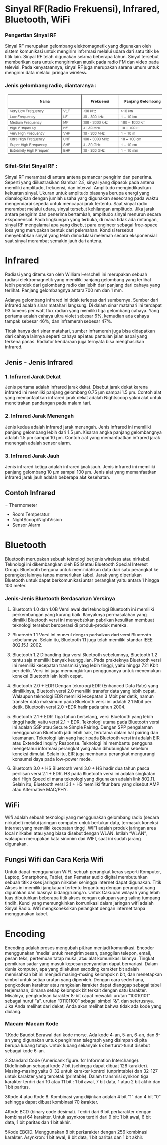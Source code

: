 
# Sinyal RF(Radio Frekuensi), Infrared, Bluetooth, WiFi

### Pengertian Sinyal RF
Sinyal RF merupakan gelombang elektromagnetik yang digunakan oleh sistem komunikasi untuk mengirim informasi melalui udara dari satu titik ke titik lain. Sinyal RF telah digunakan selama beberapa tahun. Sinyal tersebut memberikan cara untuk mengirimkan musik pada radio FM dan video pada televisi. Pada kenyataannya, sinyal RF juga merupakan sarana umum untuk mengirim data melalui jaringan wireless.

### Jenis gelombang radio, diantaranya :
![Image](RF.png)

### Sifat-Sifat Sinyal RF :
  Sinyal RF merambat di antara antena pemancar pengirim dan penerima. Seperti yang diilustrasikan Gambar 2.8, sinyal yang dipasok pada antena memiliki amplitudo, frekuensi, dan interval.
  Amplitudo mengindikasikan kekuatan sinyal. Ukuran untuk amplitudo biasanya berupa energi yang dianalogikan dengan jumlah usaha yang digunakan seseorang pada waktu mengendarai sepeda untuk mencapai jarak tertentu.
  Saat sinyal radio merambat melalui udara, sinyal tersebut kehilangan amplitudo. Jika jarak antara pengirim dan penerima bertambah, amplitudo sinyal menurun secara eksponensial. Pada lingkungan yang terbuka, di mana tidak ada rintangan, sinyal RF mengalamai apa yang disebut para engineer sebagai free-space loss yang merupakan bentuk dari pelemahan. Kondisi tersebut menyebabkan sinyal yang telah dimodulasi melemah secara eksponensial saat sinyal merambat semakin jauh dari antena.


# Infrared
Radiasi yang ditemukan oleh William Herschell ini merupakan sebuah radiasi elektromagnetik yang memiliki panjang gelombang yang terlihat lebih pendek dari gelombang radio dan lebih dari panjang dari cahaya yang terlihat. Panjang gelombangnya antara 700 nm dan 1 mm.

Adanya gelombang infrared ini tidak terlepas dari sumbernya. Sumber dari infrared adalah sinar matahari langsung. Di dalam sinar matahari ini terdapat 93 lumens per watt flux radian yang memiliki tiga gelombang cahaya. Yang pertama adalah cahaya ultra violet sebesar 6%, kemudian ada cahaya tampak sebesar 46%, dan inframerah sebesar 47%.

Tidak hanya dari sinar matahari, sumber inframerah juga bisa didapatkan dari cahaya lainnya seperti cahaya api atau pantulan jalan aspal yang terkena panas. Radiator kendaraan juga ternyata bisa menghasilkan infrared.

## Jenis - Jenis Infrared

### 1. Infrared Jarak Dekat
Jenis pertama adalah infrared jarak dekat. Disebut jarak dekat karena infrared ini memiliki panjang gelombang 0.75 µm sampai 1.5 µm. Contoh alat yang memanfaatkan infrared jarak dekat adalah Nightscoop yakni alat untuk mencitrakan pandangan pada malam hari.

### 2. Infrared Jarak Menengah
Jenis kedua adalah infrared jarak menengah. Jenis infrared ini memiliki panjang gelombang lebih dari 1.5 µm. Kisaran angka panjang gelombangnya adalah 1.5 µm sampai 10 µm. Contoh alat yang memanfaatkan infrared jarak menengah adalah sensor alarm.

### 3. Infrared Jarak Jauh
Jenis infrared ketiga adalah infrared jarak jauh. Jenis infrared ini memiliki panjang gelombang 10 µm sampai 100 µm. Jenis alat yang memanfaatkan infrared jarak jauh adalah beberapa alat kesehatan.

## Contoh Infrared
= Thermometer
- Room Temperatur
- NightScoop/NightVision
- Sensor Alarm


# Bluetooth
Bluetooth merupakan sebuah teknologi berjenis wireless atau nirkabel. Teknologi ini dikembangkan oleh BSIG atau Bluetooth Special Interest Group. Bluetooth berguna untuk memindahkan data dari satu perangkat ke perangkat lainnya tanpa memerlukan kabel. Jarak yang diperlukan Bluetooth untuk dapat berkomunikasi antar perangkat yaitu antara 1 hingga 100 meter.

### Jenis-Jenis Bluetooth Berdasarkan Versinya
1. Bluetooth 1.0 dan 1.0B
Versi awal dari teknologi Bluetooth ini memiliki perkembangan yang kurang baik. Banyaknya permasalahan yang dimiliki Bluetooth versi ini menyebabkan pabrikan kesulitan membuat teknologi tersebut beroperasi di produk-produk mereka.

2. Bluetooth 1.1
Versi ini muncul dengan perbaikan dari versi Bluetooth sebelumnya. Selain itu, Bluetooth 1.1 juga telah memiliki standar IEEE 802.15.1-2002.

3. Bluetooth 1.2
Dibanding tiga versi Bluetooth sebelumnya, Bluetooth 1.2 tentu saja memiliki banyak keunggulan. Pada prakteknya Bluetooth versi ini memiliki kecepatan transmisi yang lebih tinggi, yaitu hingga 721 Kbit per detik. Versi ini juga memungkinkan penggunanya untuk menemukan koneksi Bluetooth lain lebih cepat.

4. Bluetooth 2.0 + EDR
Dengan teknologi EDR (Enhanced Data Rate) yang dimilikinya, Bluetooh versi 2.0 memiliki transfer data yang lebih cepat. Walaupun teknologi EDR memiliki kecepatan 3 Mbit per detik, namun transfer data maksimum pada Bluetooth versi ini adalah 2.1 Mbit per detik. Bluetooth versi 2.0 +EDR hadir pada tahun 2004.

5. Bluetooth 2.1 + EDR
Tiga tahun berselang, versi Bluetooth yang lebih tinggi hadir, yaitu versi 2.1 + EDR. Teknologi utama pada Bluetooth versi ini adalah SSP atau Secure Simple Pairing. Dengan SPP pengalaman menggunakan Bluetooth jadi lebih baik, terutama dalam hal pairing dan keamanan.
Teknologi lain yang hadir pada Bluetooth versi ini adalah EIR atau Extended Inquiry Response. Teknologi ini membantu pengguna mengetahui informasi perangkat yang akan dihubungkan sebelum koneksi dimulai. Selain itu, EIR juga membantu perangkat mengurangi konsumsi daya pada low-power mode.

6. Bluetooth 3.0 + HS
Bluetooth versi 3.0 + HS hadir dua tahun pasca perilisan versi 2.1 + EDR. HS pada Bluetooth versi ini adalah singkatan dari High Speed di mana teknologi yang digunakan adalah link 802.11. Selain itu, Bluetooth versi 3.1 + HS memiliki fitur baru yang disebut AMP atau Alternative MAC/PHY.


## WiFi
Wifi adalah sebuah teknologi yang menggunakan gelombang radio (secara nirkabel) melalui jaringan computer untuk bertukar data, termasuk koneksi internet yang memiliki kecepatan tinggi.
WIFI adalah produk jaringan area local nirkabel atau yang biasa disebut dengan WLAN. Istilah “WLAN”, walaupun merupakan kata sinonim dari WIFI, saat ini sudah jarang digunakan.

## Fungsi Wifi dan Cara Kerja Wifi
Untuk dapat menggunakan WIFI, sebuah perangkat keras seperti Komputer, Laptop, Smartphone, Tablet, dan Pemutar audio digital membutuhkan sebuah titik akses jaringan nirkabel sehingga internet dapat digunakan. Titik Akses ini memiliki jangkauan tertentu tergantung dengan perangkat yang digunakan dan luasnya bidang/ruangan. Untuk Cakupan wilayah yang lebih luas dibutuhkan beberapa titik akses dengan cakupan yang saling tumpang tindih. Kunci yang memungkinkan komunikasi dalam jaringan wifi adalah Sinyal Radio. Wifi mengkoneksikan perangkat dengan internet tanpa menggunakan kabel.

# Encoding
Encoding adalah proses mengubah pikiran menjadi komunikasi. Encoder menggunakan ‘media’ untuk mengirim pesan, panggilan telepon, email, pesan teks, pertemuan tatap muka, atau alat komunikasi lainnya. Tingkat pemikiran sadar yang masuk kepesan penyandian dapat bervariasi.
Dalam dunia komputer, apa yang dilakukan encoding karakter bit adalah memisahkan bit ini menjadi masing-masing kelompok n bit, dan menetapkan simbol untuk setiap urutan yang diperoleh. Dengan cara sederhana, pengkodean karakter atau rangkaian karakter dapat dianggap sebagai tabel terjemahan, dimana setiap kelompok bit terkait dengan satu karakter.
Misalnya, pengkodean karakter 8-bit dapat mewakili urutan “10010101” sebagai huruf “a”, urutan “01101100” sebagai simbol “&”, dan seterusnya. Jika Anda melihat dari dekat, Anda akan melihat bahwa tidak ada kode yang diulang.

### Macam-Macam Kode
1.Kode Baudot
Berawal dari kode morse. Ada kode 4-an, 5-an, 6-an, dan 8-an yang digunakan untuk pengiriman telegraph yang disimpan di pita berupa lubang tutup. Untuk lubang sebanyak 6x berturut-turut disebut sebagai kode 6-an.

2.Standard Code (Americank figure. for Information Interchange).
Didefinisikan sebagai kode 7 bit (sehingga dapat dibuat 128 karakter). Masing-masing yaitu 0-32 untuk karakter kontrol (unprintable) dan 32-127 untuk karakter yang tercetak (printable). Dalam transmisi synkron tiga karakter terdiri dari 10 atau 11 bit : 1 bit awal, 7 bit data, 1 atau 2 bit akhir dan 1 bit paritas.

3Kode 4 atau Kode 8.
Kombinasi yang diijinkan adalah 4 bit “1” dan 4 bit “0” sehingga dapat dibuat kombinasi 70 karakter.

4Kode BCD (binary code desimal).
Terdiri dari 6 bit perkarakter dengan kombinasi 64 karakter. Untuk asynkron terdiri dari 9 bit: 1 bit awal, 6 bit data, 1 bit paritas dan 1 bit akhir.

5Kode EBCID.
Menggunakan 8 bit perkarakter dengan 256 kombinasi karakter.
Asynkron: 1 bit awal, 8 bit data, 1 bit paritas dan 1 bit akhir.
